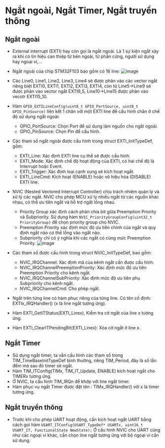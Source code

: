 # Ngắt ngoài, Ngắt Timer, Ngắt truyền thông
## Ngắt ngoài
- External interrupt (EXTI) hay còn gọi là ngắt ngoài. Là 1 sự kiện ngắt xảy ra khi có tín hiệu can thiệp từ bên ngoài, từ phần cứng, người sử dụng hay ngoại vi,… 
- Ngắt ngoài của chip STM32F103 bao gồm có 16 line:
  ![image](https://github.com/user-attachments/assets/2c6d54da-37d3-4d1b-9f0c-18f983663363)

- Các Line0, Line1, Line2, Line3, Line4 sẽ được phân vào các vector ngắt riêng biệt EXTI0, EXTI1, EXTI2, EXTI3, EXTI4, còn từ Line5->Line9 sẽ được phân vào vector ngắt EXTI9_5, Line10->Line15 được phân vào vecotr EXTI15_10.
- Hàm `GPIO_EXTILineConfig(uint8_t GPIO_PortSource, uint8_t GPIO_PinSource)` liên kết 1 chân với một EXTI line để cấu hình chân ở chế độ sử dụng ngắt ngoài:
  - GPIO_PortSource: Chọn Port để sử dụng làm nguồn cho ngắt ngoài.
  - GPIO_PinSource: Chọn Pin để cấu hình.
- Các tham số ngắt ngoài được cấu hình trong struct EXTI_InitTypeDef, gồm:
  - EXTI_Line: Xác định EXTI line cụ thể sẽ được cấu hình.
  - EXTI_Mode: Xác định chế độ hoạt động của EXTI, có hai chế độ là Interrupt hoặc Event.
  - EXTI_Trigger: Xác định loại cạnh xung sẽ kích hoạt ngắt.
  - EXTI_LineCmd: Kích hoạt (ENABLE) hoặc vô hiệu hóa (DISABLE) EXTI line.
- NVIC (Nested Vectored Interrupt Controller) chịu trách nhiệm quản lý và xử lý các ngắt. NVIC cho phép MCU xử lý nhiều ngắt từ các nguồn khác nhau, có thể ưu tiên ngắt và hỗ trợ ngắt lồng nhau.
  - Priority Group xác định cách phân chia bit giữa Preemption Priority và Subpriority. Sử dụng hàm `NVIC_PriorityGroupConfig(uint32_t PriorityGroup)` để chọn priority group cho NVIC.
  - Preemption Priority xác định mức độ ưu tiên chính của ngắt và quy định ngắt nào có thể lồng vào ngắt nào.
  - Subpriority chỉ có ý nghĩa khi các ngắt có cùng mức Preemption Priority.
    ![image](https://github.com/user-attachments/assets/031c9a56-23bb-4291-88c1-98c2e1d043f0)

- Các tham số được cấu hình trong struct NVIC_InitTypeDef, bao gồm:
  - NVIC_IRQChannel: Xác định mã của kênh ngắt cần được cấu hình.
  - NVIC_IRQChannelPreemptionPriority: Xác định mức độ ưu tiên Preemption Priority cho kênh ngắt.
  - NVIC_IRQChannelSubPriority: Xác định mức độ ưu tiên phụ Subpriority cho kênh ngắt.
  - NVIC_IRQChannelCmd: Cho phép ngắt.
- Ngắt trên từng line có hàm phục riêng của từng line. Có tên cố định: EXTIx_IRQHandler() (x là line ngắt tương ứng). 
- Hàm EXTI_GetITStatus(EXTI_Linex), Kiểm tra cờ ngắt của line x tương ứng. 
- Hàm EXTI_ClearITPendingBit(EXTI_Linex): Xóa cờ ngắt ở line x.
## Ngắt Timer
- Sử dụng ngắt timer, ta vẫn cấu hình các tham số trong TIM_TimeBaseInitTypeDef bình thường, riêng TIM_Period, đây là số lần đếm mà sau đó timer sẽ ngắt. 
- Hàm TIM_ITConfig(TIMx, TIM_IT_Update, ENABLE) kích hoạt ngắt cho TIMERx tương ứng.
- Ở NVIC, ta cấu hình TIM_IRQn để khớp với line ngắt timer.
- Hàm phục vụ ngắt Timer được đặt tên : TIMx_IRQHandler() với x là timer tương ứng.
## Ngắt truyền thông
- Trước khi cho phép UART hoạt động, cần kích hoạt ngắt UART bằng cách gọi hàm `USART_ITConfig(USART_TypeDef* USARTx, uint16_t USART_IT, FunctionalState NewState);`
Ở cấu hình NVIC cho UART cũng như các ngoại vi khác, cần chọn line ngắt tương ứng với bộ ngoại vi cần sử dụng.



